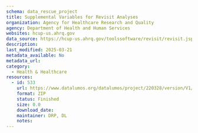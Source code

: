 ```yaml
---
schema: data_rescue_project 
title: Supplemental Variables for Revisit Analyses
organization: Agency for Healthcare Research and Quality
agency: Department of Health and Human Services
websites: hcup-us.ahrq.gov
data_source: https://hcup-us.ahrq.gov/toolssoftware/revisit/revisit.jsp
description: 
last_modified: 2025-03-21
metadata_available: No
metadata_url: 
category:
  - Health & Healthcare 
resources:
  - id: 533
    url: https://www.datalumos.org/datalumos/project/220328/version/V1/view
    format: ZIP
    status: Finished
    size: 0.0
    download_date: 
    maintainer: DRP, DL
    notes: 
---
```

